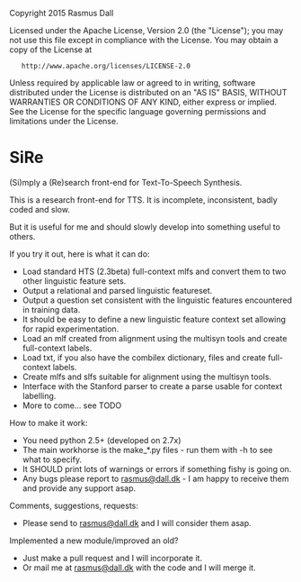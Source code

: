    Copyright 2015 Rasmus Dall

   Licensed under the Apache License, Version 2.0 (the "License");
   you may not use this file except in compliance with the License.
   You may obtain a copy of the License at

       http://www.apache.org/licenses/LICENSE-2.0

   Unless required by applicable law or agreed to in writing, software
   distributed under the License is distributed on an "AS IS" BASIS,
   WITHOUT WARRANTIES OR CONDITIONS OF ANY KIND, either express or implied.
   See the License for the specific language governing permissions and
   limitations under the License.

# SiRe
(Si)mply a (Re)search front-end for Text-To-Speech Synthesis.

This is a research front-end for TTS. It is incomplete, inconsistent, badly coded and slow.

But it is useful for me and should slowly develop into something useful to others.

If you try it out, here is what it can do:

- Load standard HTS (2.3beta) full-context mlfs and convert them to two other linguistic feature sets.
- Output a relational and parsed linguistic featureset.
- Output a question set consistent with the linguistic features encountered in training data.
- It should be easy to define a new linguistic feature context set allowing for rapid experimentation.
- Load an mlf created from alignment using the multisyn tools and create full-context labels.
- Load txt, if you also have the combilex dictionary, files and create full-context labels.
- Create mlfs and slfs suitable for alignment using the multisyn tools.
- Interface with the Stanford parser to create a parse usable for context labelling.
- More to come... see TODO

How to make it work:
- You need python 2.5+ (developed on 2.7x)
- The main workhorse is the make_*.py files - run them with -h to see what to specify.
- It SHOULD print lots of warnings or errors if something fishy is going on.
- Any bugs please report to rasmus@dall.dk - I am happy to receive them and provide any support asap.

Comments, suggestions, requests:
- Please send to rasmus@dall.dk and I will consider them asap.

Implemented a new module/improved an old?
- Just make a pull request and I will incorporate it.
- Or mail me at rasmus@dall.dk with the code and I will merge it.
